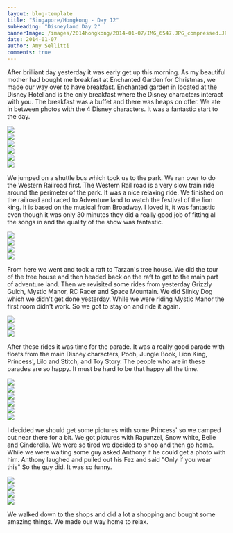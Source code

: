 ```yaml
---
layout: blog-template
title: "Singapore/Hongkong - Day 12"
subHeading: "Disneyland Day 2"
bannerImage: /images/2014hongkong/2014-01-07/IMG_6547.JPG_compressed.JPEG
date: 2014-01-07
author: Amy Sellitti
comments: true
---
```


After brilliant day yesterday it was early get up this morning. As my beautiful mother had bought me breakfast at Enchanted Garden for Christmas, we made our way over to have breakfast. Enchanted garden in located at the Disney Hotel and is the only breakfast where the Disney characters interact with you. The breakfast was a buffet and there was heaps on offer. We ate in between photos with the 4 Disney characters. It was a fantastic start to the day.

<div class="center-image"><img src="/images/2014hongkong/2014-01-07/P1072657.JPG_compressed.JPEG" /></div>
<div class="center-image"><img src="/images/2014hongkong/2014-01-07/P1072661.JPG_compressed.JPEG" /></div>
<div class="center-image"><img src="/images/2014hongkong/2014-01-07/P1072664.JPG_compressed.JPEG" /></div>
<div class="center-image"><img src="/images/2014hongkong/2014-01-07/P1072667.JPG_compressed.JPEG" /></div>
<div class="center-image"><img src="/images/2014hongkong/2014-01-07/P1072672.JPG_compressed.JPEG" /></div>
<div class="center-image"><img src="/images/2014hongkong/2014-01-07/IMG_6542.JPG_compressed.JPEG" /></div>

We jumped on a shuttle bus which took us to the park. We ran over to do the Western Railroad first. The Western Rail road is a very slow train ride around the perimeter of the park. It was a nice relaxing ride. We finished on the railroad and raced to Adventure land to watch the festival of the lion king. It is based on the musical from Broadway. I loved it, it was fantastic even though it was only 30 minutes they did a really good job of fitting all the songs in and the quality of the show was fantastic.

<div class="center-image"><img src="/images/2014hongkong/2014-01-07/IMG_6547.JPG_compressed.JPEG" /></div>
<div class="center-image"><img src="/images/2014hongkong/2014-01-07/IMG_6548.JPG_compressed.JPEG" /></div>
<div class="center-image"><img src="/images/2014hongkong/2014-01-07/IMG_6568.JPG_compressed.JPEG" /></div>
<div class="center-image"><img src="/images/2014hongkong/2014-01-07/IMG_6576.JPG_compressed.JPEG" /></div>

From here we went and took a raft to Tarzan's tree house. We did the tour of the tree house and then headed back on the raft to get to the main part of adventure land. Then we revisited some rides from yesterday Grizzly Gulch, Mystic Manor, RC Racer and Space Mountain. We did Slinky Dog which we didn't get done yesterday. While we were riding Mystic Manor the first room didn't work. So we got to stay on and ride it again. 

<div class="center-image"><img src="/images/2014hongkong/2014-01-07/IMG_6588.JPG_compressed.JPEG" /></div>
<div class="center-image"><img src="/images/2014hongkong/2014-01-07/IMG_6606.JPG_compressed.JPEG" /></div>
<div class="center-image"><img src="/images/2014hongkong/2014-01-07/IMG_6610.JPG_compressed.JPEG" /></div>

After these rides it was time for the parade. It was a really good parade with floats from the main Disney characters, Pooh, Jungle Book, Lion King, Princess', Lilo and Stitch, and Toy Story. The people who are in these parades are so happy. It must be hard to be that happy all the time.

<div class="center-image"><img src="/images/2014hongkong/2014-01-07/IMG_6626.JPG_compressed.JPEG" /></div>
<div class="center-image"><img src="/images/2014hongkong/2014-01-07/IMG_6633.JPG_compressed.JPEG" /></div>
<div class="center-image"><img src="/images/2014hongkong/2014-01-07/IMG_6676.JPG_compressed.JPEG" /></div>
<div class="center-image"><img src="/images/2014hongkong/2014-01-07/IMG_6682.JPG_compressed.JPEG" /></div>
<div class="center-image"><img src="/images/2014hongkong/2014-01-07/IMG_6713.JPG_compressed.JPEG" /></div>
<div class="center-image"><img src="/images/2014hongkong/2014-01-07/IMG_6722.JPG_compressed.JPEG" /></div>

I decided we should get some pictures with some Princess' so we camped out near there for a bit. We got pictures with Rapunzel, Snow white, Belle and Cinderella. We were so tired we decided to shop and then go home.  While we were waiting some guy asked Anthony if he could get a photo with him. Anthony laughed and pulled out his Fez and said "Only if you wear this" So the guy did. It was so funny. 

<div class="center-image"><img src="/images/2014hongkong/2014-01-07/IMG_6730.JPG_compressed.JPEG" /></div>
<div class="center-image"><img src="/images/2014hongkong/2014-01-07/IMG_6736.JPG_compressed.JPEG" /></div>
<div class="center-image"><img src="/images/2014hongkong/2014-01-07/IMG_6754.JPG_compressed.JPEG" /></div>
<div class="center-image"><img src="/images/2014hongkong/2014-01-07/IMG_6756.JPG_compressed.JPEG" /></div>

We walked down to the shops and did a lot a shopping and bought some amazing things. We made our way home to relax.

